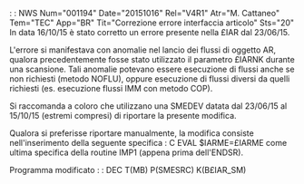  :  : NWS Num="001194" Date="20151016" Rel="V4R1" Atr="M. Cattaneo" Tem="TEC" App="BR" Tit="Correzione errore interfaccia articolo" Sts="20"
In data 16/10/15 è stato corretto un errore presente nella £IAR dal 23/06/15.

L'errore si manifestava con anomalie nel lancio dei flussi di oggetto AR, qualora precedentemente fosse stato utilizzato il parametro £IARNK durante una scansione.
Tali anomalie potevano essere esecuzione di flussi anche se non richiesti (metodo NOFLU), oppure esecuzione di flussi diversi da quelli richiesti (es. esecuzione flussi IMM con metodo COP).

Si raccomanda a coloro che utilizzano una SMEDEV datata dal 23/06/15 al 15/10/15 (estremi compresi)
di riportare la presente modifica.

Qualora si preferisse riportare manualmente, la modifica consiste nell'inserimento della seguente specifica : 
C                   EVAL      $IARME=£IARME
come ultima specifica della routine IMP1 (appena prima dell'ENDSR).

Programma modificato
 :  : DEC T(MB) P(SMESRC) K(B£IAR_SM)
